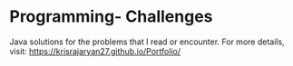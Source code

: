 # Programming- Challenges
Java solutions for the problems that I read or encounter.
For more details, visit: https://krisrajaryan27.github.io/Portfolio/
